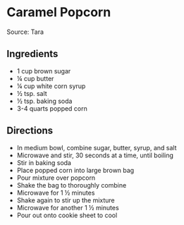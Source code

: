 # Caramel Popcorn

Source: Tara

## Ingredients

- 1 cup brown sugar
- ¼ cup butter
- ¼ cup white corn syrup
- ½ tsp. salt
- ½ tsp. baking soda
- 3-4 quarts popped corn

## Directions

- In medium bowl, combine sugar, butter, syrup, and salt
- Microwave and stir, 30 seconds at a time, until boiling
- Stir in baking soda
- Place popped corn into large brown bag
- Pour mixture over popcorn
- Shake the bag to thoroughly combine
- Microwave for 1 ½ minutes
- Shake again to stir up the mixture
- Microwave for another 1 ½ minutes
- Pour out onto cookie sheet to cool
